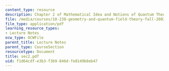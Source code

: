 ```yaml
---
content_type: resource
description: Chapter 2 of Mathematical Idea and Notions of Quantum Theory
file: /media/courses/18-238-geometry-and-quantum-field-theory-fall-2002/f1d64cdfe3b3f3b9846dfe8149b8eb47_sec2.pdf
file_type: application/pdf
learning_resource_types:
- Lecture Notes
ocw_type: OCWFile
parent_title: Lecture Notes
parent_type: CourseSection
resourcetype: Document
title: sec2.pdf
uid: f1d64cdf-e3b3-f3b9-846d-fe8149b8eb47
---
```

